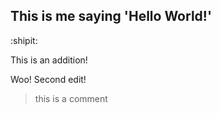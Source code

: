 ## This is me saying 'Hello World!'

:shipit:

This is an addition!

Woo! Second edit!

> this is a comment
